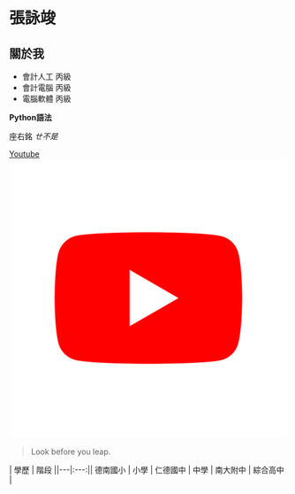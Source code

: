 # 張詠竣
## 關於我

- 會計人工 丙級
- 會計電腦 丙級
- 電腦軟體 丙級

**Python語法**
  
座右銘
*ㄝ不是*

[Youtube](https://www.youtube.com/)
![youtube](YouTube.png)

>Look before you leap.

 | 學歷 | 階段 ||---|:---:|| 德南國小 | 小學 | 仁德國中 | 中學 | 南大附中 | 綜合高中 |

``` print("Hello , the world")
